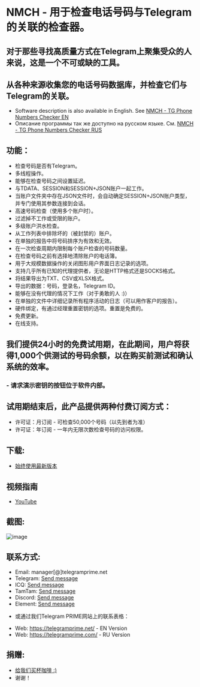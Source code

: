 # NMCH - 用于检查电话号码与Telegram的关联的检查器。
## 对于那些寻找高质量方式在Telegram上聚集受众的人来说，这是一个不可或缺的工具。
## 从各种来源收集您的电话号码数据库，并检查它们与Telegram的关联。
 
 * Software description is also available in English. See [NMCH - TG Phone Numbers Checker EN](https://github.com/telegram-prime/telegram-numbers-checker)
 * Описание программы так же доступно на русском языке. См. [NMCH - TG Phone Numbers Checker RUS](https://github.com/telegram-prime/telegram-numbers-checker-RU)

## 功能：
 - 检查号码是否有Telegram。
 - 多线程操作。
 - 能够在检查号码之间设置延迟。
 - 与TDATA、SESSION和SESSION+JSON账户一起工作。
 - 当账户文件夹中存在JSON文件时，会自动确定SESSION+JSON账户类型，并专门使用其参数连接到会话。
 - 高速号码检查（使用多个账户时）。
 - 过滤掉不工作或受限的账户。
 - 多级账户洪水检查。
 - 从工作列表中排除坏的（被封禁的）账户。
 - 在单独的报告中将号码排序为有效和无效。
 - 在一次检查周期内限制每个账户检查的号码数量。
 - 在检查号码之前有选择地清除账户的电话簿。
 - 用于大规模数据操作的关闭图形用户界面日志记录的选项。
 - 支持几乎所有已知的代理提供者，无论是HTTP格式还是SOCKS格式。
 - 将结果导出为TXT、CSV或XLSX格式。
 - 导出的数据：号码，登录名，Telegram ID。
 - 能够在没有代理的情况下工作（对于勇敢的人 :)）
 - 在单独的文件中详细记录所有程序活动的日志（可以用作客户的报告）。
 - 硬件绑定，有通过经理重置密钥的选项。重置是免费的。
 - 免费更新。
 - 在线支持。


## 我们提供24小时的免费试用期，在此期间，用户将获得1,000个供测试的号码余额，以在购买前测试和确认系统的效率。
### - 请求演示密钥的按钮位于软件内部。

## 试用期结束后，此产品提供两种付费订阅方式：
 - 许可证：月订阅 - 可检查50,000个号码（以先到者为准）
 - 许可证：年订阅 - 一年内无限次数检查号码的访问权限。


## 下载:
 - [始终使用最新版本](https://github.com/telegram-prime/telegram-numbers-checker-CN/releases/latest)


## 视频指南
 - [YouTube](https://youtu.be/3Zr69rco5Z0)


## 截图:

![image](https://github.com/telegram-prime/telegram-numbers-checker-CN/assets/94137664/e0445bcb-4a5a-4e38-b313-4d062fa6b8fa)



##  联系方式:
- Email:    manager[@]telegramprime.net
- Telegram: [Send message](https://telegramprime.net/telegram-contact)
- ICQ:      [Send message](https://telegramprime.net/icq-contact)
- TamTam:   [Send message](https://telegramprime.net/tamtam-contact)
- Discord:  [Send message](https://telegramprime.net/discord-contact)
- Element:  [Send message](https://telegramprime.net/element-contact)

* 或通过我们Telegram PRIME网站上的联系表格：
- Wеb: https://telegramprime.net/ - EN Version
- Wеb: https://telegramprime.com/ - RU Version


## 捐赠:
* [给我们买杯咖啡 :)](https://nowpayments.io/donation/telegramprime)
* 谢谢！


